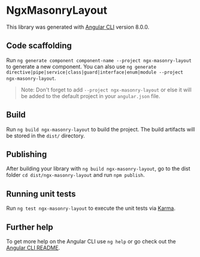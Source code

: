 # NgxMasonryLayout

This library was generated with [Angular CLI](https://github.com/angular/angular-cli) version 8.0.0.

## Code scaffolding

Run `ng generate component component-name --project ngx-masonry-layout` to generate a new component. You can also use `ng generate directive|pipe|service|class|guard|interface|enum|module --project ngx-masonry-layout`.
> Note: Don't forget to add `--project ngx-masonry-layout` or else it will be added to the default project in your `angular.json` file. 

## Build

Run `ng build ngx-masonry-layout` to build the project. The build artifacts will be stored in the `dist/` directory.

## Publishing

After building your library with `ng build ngx-masonry-layout`, go to the dist folder `cd dist/ngx-masonry-layout` and run `npm publish`.

## Running unit tests

Run `ng test ngx-masonry-layout` to execute the unit tests via [Karma](https://karma-runner.github.io).

## Further help

To get more help on the Angular CLI use `ng help` or go check out the [Angular CLI README](https://github.com/angular/angular-cli/blob/master/README.md).

